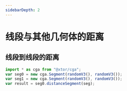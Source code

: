 ```yaml
---
sidebarDepth: 2
---
```


# 线段与其他几何体的距离

## 线段到线段的距离

<div></div>
<ClientOnly>
<distance geo0 = "Segment" geo1 = "Segment"></distance> 
</ClientOnly>

```javascript
import * as cga from "@xtor/cga";
var seg0 = new cga.Segment(randomV3(), randomV3());
var seg1 = new cga.Segment(randomV3(), randomV3());
var result = seg0.distanceSegment(seg);
```
